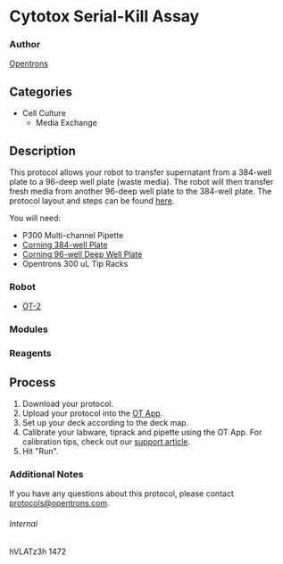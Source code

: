 # Cytotox Serial-Kill Assay

### Author
[Opentrons](http://www.opentrons.com/)

## Categories
* Cell Culture
    * Media Exchange

## Description
This protocol allows your robot to transfer supernatant from a 384-well plate to a 96-deep well plate (waste media). The robot will then transfer fresh media from another 96-deep well plate to the 384-well plate. The protocol layout and steps can be found [here](https://s3.amazonaws.com/opentrons-protocol-library-website/custom-README-images/1472-adicet-bio/Cytotox_Serial-Kill-Assay_MediaFeeding_Protocol.xlsx).

You will need:
* P300 Multi-channel Pipette
* [Corning 384-well Plate](https://ecatalog.corning.com/life-sciences/b2c/US/en/Microplates/Assay-Microplates/384-Well-Microplates/Corning%C2%AE-384-well-Black-Clear-and-White-Clear-Bottom-Polystyrene-Microplates/p/3764)
* [Corning 96-well Deep Well Plate](https://ecatalog.corning.com/life-sciences/b2c/US/en/Genomics-%26-Molecular-Biology/Automation-Consumables/Deep-Well-Plate/Axygen%C2%AE-Deep-Well-and-Assay-Plates/p/P-DW-20-C-S)
* Opentrons 300 uL Tip Racks

### Robot
* [OT-2](https://opentrons.com/ot-2)

### Modules

### Reagents

## Process
1. Download your protocol.
2. Upload your protocol into the [OT App](https://opentrons.com/ot-app).
3. Set up your deck according to the deck map.
4. Calibrate your labware, tiprack and pipette using the OT App. For calibration tips, check out our [support article](https://support.opentrons.com/ot-2/getting-started-software-setup/deck-calibration).
5. Hit "Run".


### Additional Notes

If you have any questions about this protocol, please contact protocols@opentrons.com.

###### Internal
hVLATz3h
1472
